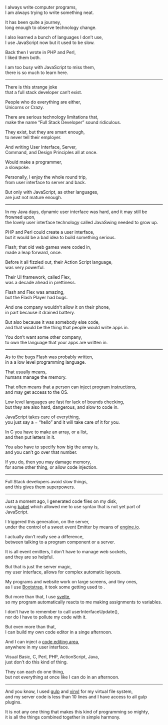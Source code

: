 I always write computer programs,\
I am always trying to write something neat.

It has been quite a journey,\
long enough to observe technology change.

I also learned a bunch of languages I don’t use,\
I use JavaScript now but it used to be slow.

Back then I wrote in PHP and Perl,\
I liked them both.

I am too busy with JavaScript to miss them,\
there is so much to learn here.

---

There is this strange joke\
that a full stack developer can’t exist.

People who do everything are either,\
Unicorns or Crazy.

There are serious technology limitations that,\
make the name “Full Stack Developer” sound ridiculous.

They exist, but they are smart enough,\
to never tell their employer.

And writing User Interface, Server,\
Command, and Design Principles all at once.

Would make a programmer,\
a slowpoke.

Personally, I enjoy the whole round trip,\
from user interface to server and back.

But only with JavaScript, as other languages,\
are just not mature enough.

---

In my Java days, dynamic user interface was hard, and it may still be frowned upon,\
the lovely user interface technology called JavaSwing needed to grow up.

PHP and Perl could create a user interface,\
but it would be a bad idea to build something serious.

Flash; that old web games were coded in,\
made a leap forward, once.

Before it all fizzled out, their Action Script language,\
was very powerful.

Their UI framework, called Flex,\
was a decade ahead in prettiness.

Flash and Flex was amazing,\
but the Flash Player had bugs.

And one company wouldn't allow it on their phone,\
in part because it drained battery.

But also because it was somebody else code,\
and that would be the thing that people would write apps in.

You don’t want some other company,\
to own the language that your apps are written in.

---

As to the bugs Flash was probably written,\
in a a low level programming language.

That usually means,\
humans manage the memory.

That often means that a person can [inject program instructions](https://www.youtube.com/watch?v=AD-iXWANggo),\
and may get access to the OS.

Low level languages are fast for lack of bounds checking,\
but they are also hard, dangerous, and slow to code in.

JavaScript takes care of everything,\
you just say a = “hello” and it will take care of it for you.

In C you have to make an array, or a list,\
and then put letters in it.

You also have to specify how big the array is,\
and you can’t go over that number.

If you do, then you may damage memory,\
for some other thing, or allow code injection.

---

Full Stack developers avoid slow things,\
and this gives them superpowers.

---

Just a moment ago, I generated code files on my disk,\
using [babel](https://www.youtube.com/watch?v=yLrNwo4wXOs) which allowed me to use syntax that is not yet part of JavaScript.

I triggered this generation, on the server,\
under the control of a sweet event Emitter by means of [engine.io](https://www.youtube.com/watch?v=ZKEqqIO7n-k).

I actually don’t really see a difference,\
between talking to a program component or a server.

It is all event emitters, I don’t have to manage web sockets,\
and they are so helpful.

But that is just the server magic,\
my user interface, allows for complex automatic layouts.

My programs and website work on large screens, and tiny ones,\
as I use [Bootstrap](https://www.youtube.com/watch?v=O_9u1P5YjVc\&list=PL4cUxeGkcC9joIM91nLzd_qaH_AimmdAR), it took some getting used to .

But more than that, I use [svelte](https://www.youtube.com/watch?v=043h4ugAj4c),\
so my program automatically reacts to me making assignments to variables.

I don’t have to remember to call userInterfaceUpdate(),\
nor do I have to pollute my code with it.

But even more than that,\
I can build my own code editor in a singe afternoon.

And I can inject a [code editing area](https://www.youtube.com/watch?v=GRxiFiHZ_lg),\
anywhere in my user interface.

Visual Basic, C, Perl, PHP, ActionScript, Java,\
just don’t do this kind of thing.

They can each do one thing,\
but not everything at once like I can do in an afternoon.

---

And you know, I used [gulp](https://www.youtube.com/watch?v=oRoy1fJbMls) and [vinyl](https://www.youtube.com/watch?v=R9ZZT2m58yo) for my virtual file system,\
and my server code is less than 10 lines and I have access to all gulp plugins.

It is not any one thing that makes this kind of programming so mighty,\
it is all the things combined together in simple harmony.
